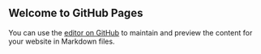 ## Welcome to GitHub Pages

You can use the [editor on GitHub](https://github.com/starkwebdevsvcs/tedstarkdev_home_page/edit/master/README.md) to maintain and preview the content for your website in Markdown files.
